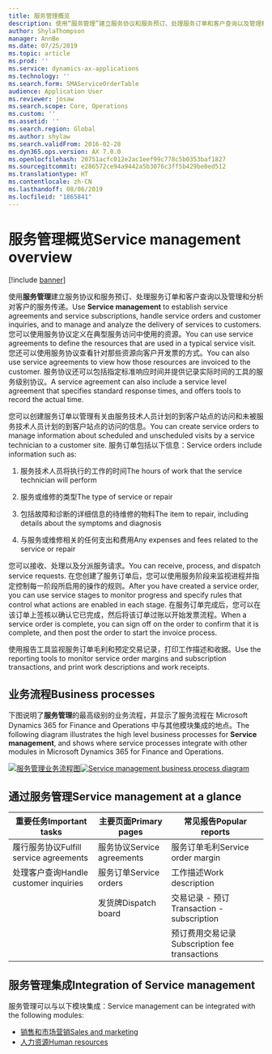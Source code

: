 ```yaml
---
title: 服务管理概览
description: 使用“服务管理”建立服务协议和服务预订、处理服务订单和客户查询以及管理和分析对客户的服务传递。
author: ShylaThompson
manager: AnnBe
ms.date: 07/25/2019
ms.topic: article
ms.prod: ''
ms.service: dynamics-ax-applications
ms.technology: ''
ms.search.form: SMAServiceOrderTable
audience: Application User
ms.reviewer: josaw
ms.search.scope: Core, Operations
ms.custom: ''
ms.assetid: ''
ms.search.region: Global
ms.author: shylaw
ms.search.validFrom: 2016-02-28
ms.dyn365.ops.version: AX 7.0.0
ms.openlocfilehash: 20751acfc012e2ac1eef99c778c5b0353baf1827
ms.sourcegitcommit: e286572ce94a9442a5b3076c3ff5b429be0ed512
ms.translationtype: HT
ms.contentlocale: zh-CN
ms.lasthandoff: 08/06/2019
ms.locfileid: "1865841"
---
```

# <a name="service-management-overview"></a><span data-ttu-id="bc189-103">服务管理概览</span><span class="sxs-lookup"><span data-stu-id="bc189-103">Service management overview</span></span>

[!include [banner](../includes/banner.md)]


<span data-ttu-id="bc189-104">使用**服务管理**建立服务协议和服务预订、处理服务订单和客户查询以及管理和分析对客户的服务传递。</span><span class="sxs-lookup"><span data-stu-id="bc189-104">Use **Service management** to establish service agreements and service subscriptions, handle service orders and customer inquiries, and to manage and analyze the delivery of services to customers.</span></span> <span data-ttu-id="bc189-105">您可以使用服务协议定义在典型服务访问中使用的资源。</span><span class="sxs-lookup"><span data-stu-id="bc189-105">You can use service agreements to define the resources that are used in a typical service visit.</span></span> <span data-ttu-id="bc189-106">您还可以使用服务协议查看针对那些资源向客户开发票的方式。</span><span class="sxs-lookup"><span data-stu-id="bc189-106">You can also use service agreements to view how those resources are invoiced to the customer.</span></span> <span data-ttu-id="bc189-107">服务协议还可以包括指定标准响应时间并提供记录实际时间的工具的服务级别协议。</span><span class="sxs-lookup"><span data-stu-id="bc189-107">A service agreement can also include a service level agreement that specifies standard response times, and offers tools to record the actual time.</span></span>

<span data-ttu-id="bc189-108">您可以创建服务订单以管理有关由服务技术人员计划的到客户站点的访问和未被服务技术人员计划的到客户站点的访问的信息。</span><span class="sxs-lookup"><span data-stu-id="bc189-108">You can create service orders to manage information about scheduled and unscheduled visits by a service technician to a customer site.</span></span> <span data-ttu-id="bc189-109">服务订单包括以下信息：</span><span class="sxs-lookup"><span data-stu-id="bc189-109">Service orders include information such as:</span></span>

1.  <span data-ttu-id="bc189-110">服务技术人员将执行的工作的时间</span><span class="sxs-lookup"><span data-stu-id="bc189-110">The hours of work that the service technician will perform</span></span>

2.  <span data-ttu-id="bc189-111">服务或维修的类型</span><span class="sxs-lookup"><span data-stu-id="bc189-111">The type of service or repair</span></span>

3.  <span data-ttu-id="bc189-112">包括故障和诊断的详细信息的待维修的物料</span><span class="sxs-lookup"><span data-stu-id="bc189-112">The item to repair, including details about the symptoms and diagnosis</span></span>

4.  <span data-ttu-id="bc189-113">与服务或维修相关的任何支出和费用</span><span class="sxs-lookup"><span data-stu-id="bc189-113">Any expenses and fees related to the service or repair</span></span>

<span data-ttu-id="bc189-114">您可以接收、处理以及分派服务请求。</span><span class="sxs-lookup"><span data-stu-id="bc189-114">You can receive, process, and dispatch service requests.</span></span> <span data-ttu-id="bc189-115">在您创建了服务订单后，您可以使用服务阶段来监视进程并指定控制每一阶段所启用的操作的规则。</span><span class="sxs-lookup"><span data-stu-id="bc189-115">After you have created a service order, you can use service stages to monitor progress and specify rules that control what actions are enabled in each stage.</span></span> <span data-ttu-id="bc189-116">在服务订单完成后，您可以在该订单上签核以确认它已完成，然后将该订单过账以开始发票流程。</span><span class="sxs-lookup"><span data-stu-id="bc189-116">When a service order is complete, you can sign off on the order to confirm that it is complete, and then post the order to start the invoice process.</span></span>

<span data-ttu-id="bc189-117">使用报告工具监视服务订单毛利和预定交易记录，打印工作描述和收据。</span><span class="sxs-lookup"><span data-stu-id="bc189-117">Use the reporting tools to monitor service order margins and subscription transactions, and print work descriptions and work receipts.</span></span>

## <a name="business-processes"></a><span data-ttu-id="bc189-118">业务流程</span><span class="sxs-lookup"><span data-stu-id="bc189-118">Business processes</span></span>

<span data-ttu-id="bc189-119">下图说明了**服务管理**的最高级别的业务流程，并显示了服务流程在 Microsoft Dynamics 365 for Finance and Operations 中与其他模块集成的地点。</span><span class="sxs-lookup"><span data-stu-id="bc189-119">The following diagram illustrates the high level business processes for **Service management**, and shows where service processes integrate with other modules in Microsoft Dynamics 365 for Finance and Operations.</span></span>

<span data-ttu-id="bc189-120">[![服务管理业务流程图](./media/sm_home_page.gif)](./media/sm_home_page.gif)</span><span class="sxs-lookup"><span data-stu-id="bc189-120">[![Service management business process diagram](./media/sm_home_page.gif)](./media/sm_home_page.gif)</span></span>

## <a name="service-management-at-a-glance"></a><span data-ttu-id="bc189-121">通过服务管理</span><span class="sxs-lookup"><span data-stu-id="bc189-121">Service management at a glance</span></span>

|<span data-ttu-id="bc189-122">重要任务</span><span class="sxs-lookup"><span data-stu-id="bc189-122">Important tasks</span></span>           | <span data-ttu-id="bc189-123">主要页面</span><span class="sxs-lookup"><span data-stu-id="bc189-123">Primary pages</span></span>                         |<span data-ttu-id="bc189-124">常见报告</span><span class="sxs-lookup"><span data-stu-id="bc189-124">Popular reports</span></span>              |
|--------------------------|---------------------------------------|-----------------------------|
|<span data-ttu-id="bc189-125">履行服务协议</span><span class="sxs-lookup"><span data-stu-id="bc189-125">Fulfill service agreements</span></span>|<span data-ttu-id="bc189-126">服务协议</span><span class="sxs-lookup"><span data-stu-id="bc189-126">Service agreements</span></span>                     |<span data-ttu-id="bc189-127">服务订单毛利</span><span class="sxs-lookup"><span data-stu-id="bc189-127">Service order margin</span></span>         |
|<span data-ttu-id="bc189-128">处理客户查询</span><span class="sxs-lookup"><span data-stu-id="bc189-128">Handle customer inquiries</span></span> |<span data-ttu-id="bc189-129">服务订单</span><span class="sxs-lookup"><span data-stu-id="bc189-129">Service orders</span></span>                         |<span data-ttu-id="bc189-130">工作描述</span><span class="sxs-lookup"><span data-stu-id="bc189-130">Work description</span></span>             |
|                          |<span data-ttu-id="bc189-131">发货牌</span><span class="sxs-lookup"><span data-stu-id="bc189-131">Dispatch board</span></span>                         |<span data-ttu-id="bc189-132">交易记录 - 预订</span><span class="sxs-lookup"><span data-stu-id="bc189-132">Transaction - subscription</span></span>   |
|                          |                                       |<span data-ttu-id="bc189-133">预订费用交易记录</span><span class="sxs-lookup"><span data-stu-id="bc189-133">Subscription fee transactions</span></span>|


## <a name="integration-of-service-management"></a><span data-ttu-id="bc189-134">服务管理集成</span><span class="sxs-lookup"><span data-stu-id="bc189-134">Integration of Service management</span></span>

<span data-ttu-id="bc189-135">服务管理可以与以下模块集成：</span><span class="sxs-lookup"><span data-stu-id="bc189-135">Service management can be integrated with the following modules:</span></span>

  - [<span data-ttu-id="bc189-136">销售和市场营销</span><span class="sxs-lookup"><span data-stu-id="bc189-136">Sales and marketing</span></span>](../sales-marketing/overview-sales-marketing.md)
  - [<span data-ttu-id="bc189-137">人力资源</span><span class="sxs-lookup"><span data-stu-id="bc189-137">Human resources</span></span>](https://docs.microsoft.com/dynamics365/unified-operations/talent/index)

  

